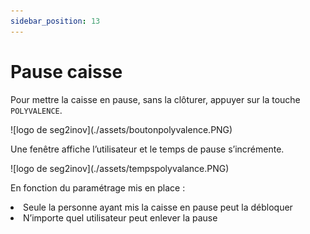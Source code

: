 ```yaml
---
sidebar_position: 13
---
```


# Pause caisse

Pour mettre la caisse en pause, sans la clôturer, appuyer sur la touche ```POLYVALENCE```.

<div className="contenaireImg">
    ![logo de seg2inov](./assets/boutonpolyvalence.PNG)
</div>

Une fenêtre affiche l’utilisateur et le temps de pause s’incrémente.

<div className="contenaireImg">
    ![logo de seg2inov](./assets/tempspolyvalance.PNG)
</div>

En fonction du paramétrage mis en place :
<li> Seule la personne ayant mis la caisse en pause peut la débloquer </li>
<li> N’importe quel utilisateur peut enlever la pause </li>


